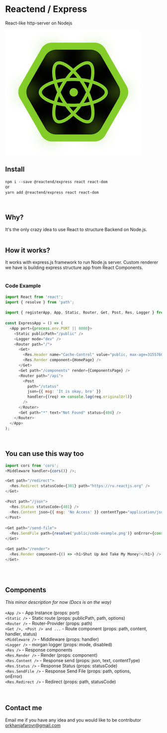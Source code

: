 # Reactend / Express

React-like http-server on Nodejs
<br />

![Planet Express](logo.svg)

## Install

`npm i --save @reactend/express react react-dom`</br>
or</br>
`yarn add @reactend/express react react-dom`</br>

</br>

## Why?

It's the only crazy idea to use React to structure Backend on Node.js.
<br /><br />

## How it works?

It works with express.js framework to run Node.js server. Custom renderer we have is building express structure app from React Components.
<br /><br />

### Code Example

```js
import React from 'react';
import { resolve } from 'path';

import { registerApp, App, Static, Router, Get, Post, Res, Logger } from '@reactend/express';

const ExpressApp = () => (
  <App port={process.env.PORT || 8080}>
    <Static publicPath="/public" />
    <Logger mode="dev" />
    <Router path="/">
      <Get>
        <Res.Header name="Cache-Control" value="public, max-age=31557600" />
        <Res.Render component={HomePage} />
      </Get>
      <Get path="/components" render={ComponentsPage} />
      <Router path="/api">
        <Post
          path="/status"
          json={{ msg: 'It is okay, bro' }}
          handler={(req) => console.log(req.originalUrl)}
        />
      </Router>
      <Get path="*" text="Not Found" status={404} />
    </Router>
  </App>
);
```

<br />

## You can use this way too

```js
import cors from 'cors';
<Middleware handler={cors()} />;
```

```js
<Get path="/redirect">
  <Res.Redirect statusCode={301} path="https://ru.reactjs.org" />
</Get>

<Post path="/json">
  <Res.Status statusCode={401} />
  <Res.Content json={{ msg: 'No Access' }} contentType="application/json" />
</Post>

<Get path="/send-file">
  <Res.SendFile path={resolve('public/code-example.png')} onError={console.log} />
</Get>

<Get path="/render">
  <Res.Render component={() => <h1>Shut Up And Take My Money!</h1>} />
</Get>
```

<br/><br/>

## Components

_This minor description for now (Docs is on the way)_<br/><br/>
`<App />` - App Instance (props: port) <br />
`<Static />` - Static route (props: publicPath, path, options) <br />
`<Router />` - Router-Provider (props: path) <br />
`<Get />, <Post /> and ...` - Route component (props: path, content, <br />handler, status) <br />
`<Middleware />` - Middleware (props: handler) <br />
`<Logger />` - morgan logger (props: mode, disabled) <br />
`<Res />` - Response components <br />
`<Res.Render />` - Render (props: component) <br />
`<Res.Content />` - Response send (props: json, text, contentType) <br />
`<Res.Status />` - Response Status (props: statusCode) <br />
`<Res.SendFile />` - Response Send File (props: path, options, <br />onError) <br />
`<Res.Redirect />` - Redirect (props: path, statusCode) <br />
<br />
<br />

## Contact me

Email me if you have any idea and you would like to be contributor [orkhanjafarovr@gmail.com](mailto:orkhanjafarovr@gmail.com)
